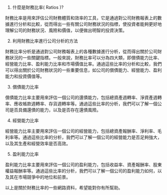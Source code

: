 

1. 什麼是財務比率( Ratios )?

財務比率是用來評估公司財務體質和效率的工具，它是通過對公司財務報表上的數據進行分析和比較，從而得出一些有關公司財務狀況的指標，使投資者能夠更好地理解公司的財務狀況、風險和價值，以便做出明智的投資決策。

2. 利用財務比率進行公司分析的方法

財務比率分析是通過對公司財務報表上的各種數據進行分析，從而得出關於公司財務狀況的一些關鍵指標。一般來說，財務比率可以分為四大類，即償債能力比率、經營能力比率、盈利能力比率和市場價值比率。通過這些比率的分析和比較，我們可以得出關於公司財務狀況的一些重要信息，如公司的償債能力、經營能力、盈利能力和投資價值等。

3. 償債能力比率

償債能力比率主要用來評估一個公司的還債能力，包括總資產週轉率、淨資產週轉率、應收帳款週轉率、存貨週轉率等。通過這些比率的分析，我們可以了解一個公司是否具備還債的能力，以及是否存在還債風險。

4. 經營能力比率

經營能力比率主要用來評估一個公司的經營能力，包括總資產報酬率、淨利率、毛利率等。通過這些比率的分析，我們可以了解一個公司的經營能力是否足夠強大，以及其生產和經營效率是否高效。

5. 盈利能力比率

盈利能力比率主要用來評估一個公司的盈利能力，包括收益率、資產報酬率、股東權益報酬率等。通過這些比率的分析，我們可以了解一個公司的盈利能力如何，以及其在市場競爭中的地位和前景。

以上是關於財務比率的一些網路資料，希望能對你有所幫助。